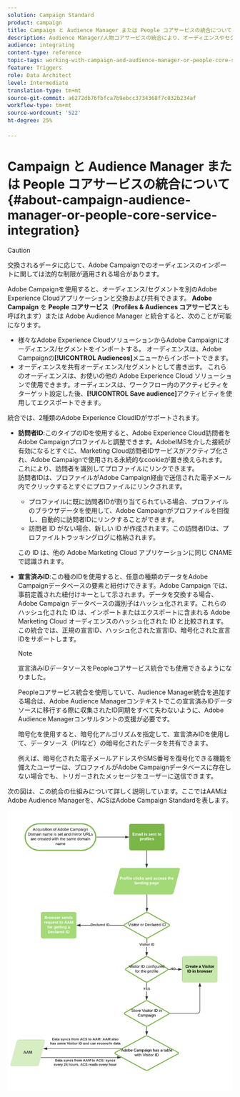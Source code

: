 ```yaml
---
solution: Campaign Standard
product: campaign
title: Campaign と Audience Manager または People コアサービスの統合について
description: Audience Manager/人物コアサービスの統合により、オーディエンスやセグメントを様々なAdobe Experience Cloudソリューション内で共有できます。
audience: integrating
content-type: reference
topic-tags: working-with-campaign-and-audience-manager-or-people-core-service
feature: Triggers
role: Data Architect
level: Intermediate
translation-type: tm+mt
source-git-commit: a6272db76fbfca7b9ebcc3734368f7c032b234af
workflow-type: tm+mt
source-wordcount: '522'
ht-degree: 25%

---
```



# Campaign と Audience Manager または People コアサービスの統合について{#about-campaign-audience-manager-or-people-core-service-integration}

>[!CAUTION]
>
>交換されるデータに応じて、Adobe Campaignでのオーディエンスのインポートに関しては法的な制限が適用される場合があります。

Adobe Campaignを使用すると、オーディエンス/セグメントを別のAdobe Experience Cloudアプリケーションと交換および共有できます。 **Adobe Campaign** を **People コアサービス**（**Profiles &amp; Audiences コアサービス**&#x200B;とも呼ばれます）または Adobe Audience Manager と統合すると、次のことが可能になります。

* 様々なAdobe Experience CloudソリューションからAdobe Campaignにオーディエンス/セグメントをインポートする。 オーディエンスは、Adobe Campaignの&#x200B;**[!UICONTROL Audiences]**&#x200B;メニューからインポートできます。
* オーディエンスを共有オーディエンス/セグメントとして書き出す。 これらのオーディエンスは、お使いの他の Adobe Experience Cloud ソリューションで使用できます。オーディエンスは、ワークフロー内のアクティビティをターゲット設定した後、**[!UICONTROL Save audience]**&#x200B;アクティビティを使用してエクスポートできます。

統合では、2種類のAdobe Experience CloudIDがサポートされます。

* **訪問者ID**:このタイプのIDを使用すると、Adobe Experience Cloud訪問者をAdobe Campaignプロファイルと調整できます。AdobeIMSを介した接続が有効になるとすぐに、Marketing Cloud訪問者IDサービスがアクティブ化され、Adobe Campaignで使用される永続的なcookieが置き換えられます。 これにより、訪問者を識別してプロファイルにリンクできます。
   <br>訪問者IDは、プロファイルがAdobe Campaign経由で送信された電子メール内でクリックするとすぐにプロファイルにリンクされます。
   * プロファイルに既に訪問者IDが割り当てられている場合、プロファイルのブラウザデータを使用して、Adobe Campaignがプロファイルを回復し、自動的に訪問者IDにリンクすることができます。
   * 訪問者 ID がない場合、新しい ID が作成されます。この訪問者IDは、プロファイルトラッキングログに格納されます。

   この ID は、他の Adobe Marketing Cloud アプリケーションに同じ CNAME で認識されます。

* **宣言済みID**:この種のIDを使用すると、任意の種類のデータをAdobe Campaignデータベースの要素と紐付けできます。Adobe Campaign では、事前定義された紐付けキーとして示されます。データを交換する場合、Adobe Campaign データベースの識別子はハッシュ化されます。これらのハッシュ化された ID は、インポートまたはエクスポートに含まれる Adobe Marketing Cloud オーディエンスのハッシュ化された ID と比較されます。
   <br>この統合では、正規の宣言ID、ハッシュ化された宣言ID、暗号化された宣言IDをサポートします。

   >[!NOTE]
   >
   >宣言済みIDデータソースをPeopleコアサービス統合でも使用できるようになりました。
   >
   >Peopleコアサービス統合を使用していて、Audience Manager統合を追加する場合は、Adobe Audience Managerコンテキストでこの宣言済みIDデータソースに移行する際に収集されたID同期をすべて失わないように、Adobe Audience Managerコンサルタントの支援が必要です。


   暗号化を使用すると、暗号化アルゴリズムを指定して、宣言済みIDを使用して、データソース（PIIなど）の暗号化されたデータを共有できます。

   例えば、暗号化された電子メールアドレスやSMS番号を復号化できる機能を備えたユーザーは、プロファイルがAdobe Campaignデータベースに存在しない場合でも、トリガーされたメッセージをユーザーに送信できます。

次の図は、この統合の仕組みについて詳しく説明しています。ここではAAMはAdobe Audience Managerを、ACSはAdobe Campaign Standardを表します。

![](assets/aam_diagram.png)